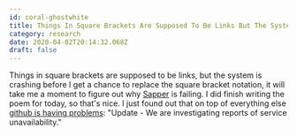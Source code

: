 ```yaml
---
id: coral-ghostwhite
title: Things In Square Brackets Are Supposed To Be Links But The System Is Crashing Before I Get A Chance To Replace The Square Brack
category: research
date: 2020-04-02T20:14:32.068Z
draft: false
---
```


Things in square brackets are supposed to be links, but the system is crashing before I get a chance to replace the square bracket notation, it will take me a moment to figure out why [Sapper][1] is failing. I did finish writing the poem for today, so that's nice. I just found out that on top of everything else [github is having problems][2]: "Update - We are investigating reports of service unavailability."

[1]: https://sapper.svelte.dev/
[2]: https://www.githubstatus.com/